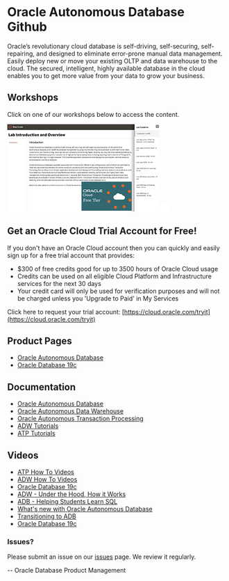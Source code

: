 # Oracle Autonomous Database Github

Oracle’s revolutionary cloud database is self-driving, self-securing, self-repairing, and designed to eliminate error-prone manual data management. Easily deploy new or move your existing OLTP and data warehouse to the cloud. The secured, intelligent, highly available database in the cloud enables you to get more value from your data to grow your business. 

## Workshops
Click on one of our workshops below to access the content.

[![](./images/screenshot-dropinlabs-freetier.png)](https://oracle.github.io/learning-library/data-management-library/autonomous-database/drop-in-labs/index.html)  ![](./images/transparent.png " ") 


## Get an Oracle Cloud Trial Account for Free!
If you don't have an Oracle Cloud account then you can quickly and easily sign up for a free trial account that provides:
- $300 of free credits good for up to 3500 hours of Oracle Cloud usage
- Credits can be used on all eligible Cloud Platform and Infrastructure services for the next 30 days
- Your credit card will only be used for verification purposes and will not be charged unless you 'Upgrade to Paid' in My Services

Click here to request your trial account: [https://cloud.oracle.com/tryit](https://cloud.oracle.com/tryit)


## Product Pages
- [Oracle Autonomous Database](https://www.oracle.com/database/autonomous-database.html)
- [Oracle Database 19c](https://www.oracle.com/database/technologies/multitenant.html)

## Documentation
- [Oracle Autonomous Database](https://docs.oracle.com/en/database/autonomous-database-cloud-services.html)
- [Oracle Autonomous Data Warehouse](https://docs.oracle.com/en/cloud/paas/autonomous-data-warehouse-cloud/index.html)
- [Oracle Autonomous Transaction Processing](https://docs.oracle.com/en/cloud/paas/atp-cloud/index.html)
- [ADW Tutorials](https://docs.oracle.com/en/cloud/paas/autonomous-data-warehouse-cloud/tutorials.html)
- [ATP Tutorials](https://docs.oracle.com/en/cloud/paas/atp-cloud/tutorials.html)


## Videos
- [ATP How To Videos](https://docs.oracle.com/en/cloud/paas/atp-cloud/videos.html)
- [ADW How To Videos](https://docs.oracle.com/en/cloud/paas/autonomous-data-warehouse-cloud/videos.html)
- [Oracle Database 19c](https://www.youtube.com/watch?v=EVPNyL2vAVI)
- [ADW - Under the Hood, How it Works](https://www.youtube.com/watch?v=5zBeNGxBAnQ)
- [ADB - Helping Students Learn SQL](https://www.youtube.com/watch?v=BAAKjkgemNM)
- [What's new with Oracle Autonomous Database](https://www.youtube.com/watch?v=gKvGmNyFrz0)
- [Transitioning to ADB](https://www.youtube.com/watch?v=C8hml_gQlgE)
- [Oracle Database 19c](https://www.youtube.com/watch?v=EVPNyL2vAVI)


### Issues?
Please submit an issue on our [issues](https://github.com/oracle/learning-library/issues) page.  We review it regularly.

-- Oracle Database Product Management


